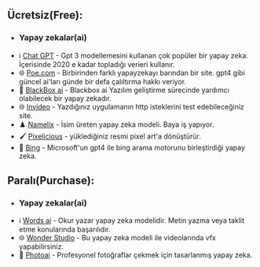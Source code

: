 
## Ücretsiz(Free):

* ### Yapay zekalar(ai)
 - ℹ️ [Chat GPT](https://chat.openai.com/) - Gpt 3 modellemesini kullanan çok popüler bir yapay zeka. İçerisinde 2020 e kadar topladığı verieri kullanır.
 - 🌐 [Poe.com](https://poe.com/) - Birbirinden farklı yapayzekayı barından bir site. gpt4 gibi güncel ai'ları günde bir defa çalıltırma hakkı veriyor.
 - 🧭 [BlackBox ai](https://www.useblackbox.io/) - Blackbox ai Yazılım geliştirme sürecinde yardımcı olabilecek bir yapay zekadır.
 - 🌐 [Invideo](https://invideo.io/) - Yazdığınız uygulamanın http isteklerini test edebileceğiniz site. 
 - ♟️ [Namelix](https://namelix.com/) - İsim üreten yapay zeka modeli. Baya iş yapıyor.
 - 🖌️ [Pixelicious](https://www.pixelicious.xyz/) - yüklediğiniz resmi pixel art'a dönüştürür.
 - 💢 [Bing](https://www.bing.com/?/ai) - Microsoft'un gpt4 ile bing arama motorunu birleştirdiği yapay zeka.






## Paralı(Purchase):

* ### Yapay zekalar(ai)
 - ℹ️ [Words ai](https://wordai.com/) - Okur yazar yapay zeka modelidir. Metin yazma veya taklit etme konularında başarılıdır.
 - 🌐 [Wonder Studio](https://wonderdynamics.com/) - Bu yapay zeka modeli ile videolarında vfx yapabilirsiniz.
 - 🧭 [Photoai](https://photoai.com/) - Profesyonel fotoğraflar çekmek için tasarlanmış yapay zeka. 
